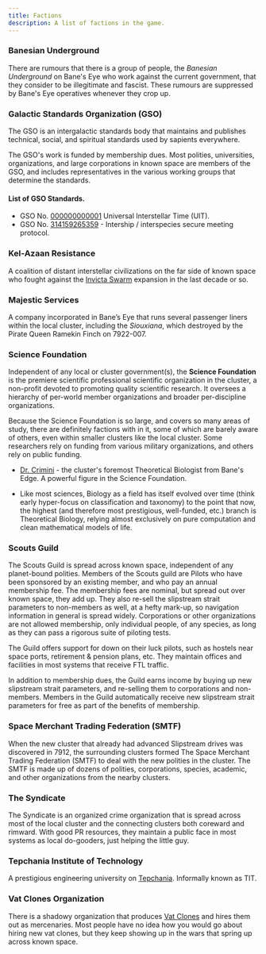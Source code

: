```yaml
---
title: Factions
description: A list of factions in the game.
---
```


### Banesian Underground

There are rumours that there is a group of people, the *Banesian
Underground* on Bane's Eye who work against the current government, that
they consider to be illegitimate and fascist. These rumours are
suppressed by Bane's Eye operatives whenever they crop up.

### Galactic Standards Organization (GSO)

The GSO is an intergalactic standards body that maintains and publishes technical, social, and spiritual standards used by sapients everywhere.

The GSO's work is funded by membership dues. Most polities, universities, organizations, and large corporations in known space are members of the GSO, and
includes representatives in the various working groups that determine the standards.

#### List of GSO Standards.
* GSO No. [000000000001](/tatterpedia/gso-standards/00000000001-universal-interstellar-time) Universal Interstellar Time (UIT).
* GSO No. [314159265359](/tatterpedia/gso-standards/314159265359-intership-interspecies-secure-meeting-protocol) - Intership / interspecies secure meeting protocol.

### Kel-Azaan Resistance

A coalition of distant interstellar civilizations on the far side of known space
who fought against the [Invicta Swarm](/tatterpedia/sapient-species#invicta-swarm) expansion in the last decade or so.

### Majestic Services

A company incorporated in Bane’s Eye that runs several passenger liners within the local cluster, including the _Siouxiana_, which destroyed by the Pirate Queen Ramekin Finch on 7922-007.

### Science Foundation

Independent of any local or cluster government(s), the **Science
Foundation** is the premiere scientific professional scientific
organization in the cluster, a non-profit devoted to promoting quality
scientific research. It oversees a hierarchy of per-world member
organizations and broader per-discipline organizations.

Because the Science Foundation is so large, and covers so many areas of
study, there are definitely factions with in it, some of which are
barely aware of others, even within smaller clusters like the local
cluster. Some researchers rely on funding from various military
organizations, and others rely on public funding.

-   [Dr. Crimini](/tatterpedia/faces#dr-crimini) - the cluster's foremost Theoretical Biologist from
    Bane's Edge. A powerful figure in the Science Foundation.

  -   Like most sciences, Biology as a field has itself evolved over
      time (think early hyper-focus on classification and taxonomy) to
      the point that now, the highest (and therefore most prestigious,
      well-funded, etc.) branch is Theoretical Biology, relying almost
      exclusively on pure computation and clean mathematical models of
      life.

### Scouts Guild

The Scouts Guild is spread across known space, independent of any
planet-bound polities. Members of the Scouts guild are Pilots who have
been sponsored by an existing member, and who pay an annual membership
fee. The membership fees are nominal, but spread out over known space,
they add up. They also re-sell the slipstream strait parameters to
non-members as well, at a hefty mark-up, so navigation information in
general is spread widely. Corporations or other organizations are not
allowed membership, only individual people, of any species, as long as
they can pass a rigorous suite of piloting tests.

The Guild offers support for down on their luck pilots, such as hostels
near space ports, retirement & pension plans, etc. They maintain offices
and facilities in most systems that receive FTL traffic.

In addition to membership dues, the Guild earns income by buying up new
slipstream strait parameters, and re-selling them to corporations and
non-members. Members in the Guild automatically receive new slipstream
strait parameters for free as part of the benefits of membership.

### Space Merchant Trading Federation (SMTF)

When the new cluster that already had advanced Slipstream drives was discovered in 7912, the surrounding clusters formed
The Space Merchant Trading Federation (SMTF) to deal with the new polities in the cluster.
The SMTF is made up of dozens of polities, corporations, species, academic, and other organizations from the nearby clusters.

### The Syndicate

The Syndicate is an organized crime organization that is spread across
most of the local cluster and the connecting clusters both coreward and
rimward. With good PR resources, they maintain a public face in most
systems as local do-gooders, just helping the little guy.

### Tepchania Institute of Technology

A prestigious engineering university on [Tepchania](places#tepchania). Informally known as TIT.

### Vat Clones Organization

There is a shadowy organization that produces [Vat
Clones](/tatterpedia/sapient-species#vat-clones) and hires them out as mercenaries.
Most people have no idea how you would go about hiring new vat clones,
but they keep showing up in the wars that spring up across known space.